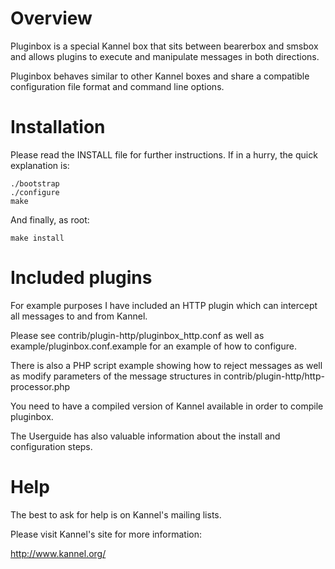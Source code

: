 Overview
========

Pluginbox is a special Kannel box that sits between bearerbox and smsbox and 
allows plugins to execute and manipulate messages in both directions.

Pluginbox behaves similar to other Kannel boxes and share a compatible
configuration file format and command line options.

Installation
============
Please read the INSTALL file for further instructions. If in a hurry, the quick
explanation is:

```
./bootstrap
./configure
make
```

And finally, as root:

```
make install
```

Included plugins
============
For example purposes I have included an HTTP plugin which can intercept all messages to and from Kannel.

Please see contrib/plugin-http/pluginbox_http.conf as well as example/pluginbox.conf.example for an example of how to configure.

There is also a PHP script example showing how to reject messages as well as modify parameters of the message structures in contrib/plugin-http/http-processor.php

You need to have a compiled version of Kannel available in order to compile
pluginbox.

The Userguide has also valuable information about the install and configuration
steps.

Help
====

The best to ask for help is on Kannel's mailing lists.

Please visit Kannel's site for more information:

http://www.kannel.org/
